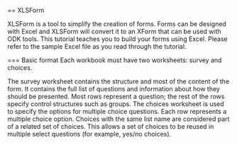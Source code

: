 == XLSForm

XLSForm is a tool to simplify the creation of forms. Forms can be designed with Excel and XLSForm will convert it to an XForm that can be used with ODK tools. This tutorial teaches you to build your forms using Excel. Please refer to the sample Excel file as you read through the tutorial.

=== Basic format
Each workbook must have two worksheets: survey and choices.

The survey worksheet contains the structure and most of the content of the form. It contains the full list of questions and information about how they should be presented. Most rows represent a question; the rest of the rows specify control structures such as groups.
The choices worksheet is used to specify the options for multiple choice questions. Each row represents a multiple choice option. Choices with the same list name are considered part of a related set of choices. This allows a set of choices to be reused in multiple select questions (for example, yes/no choices).
